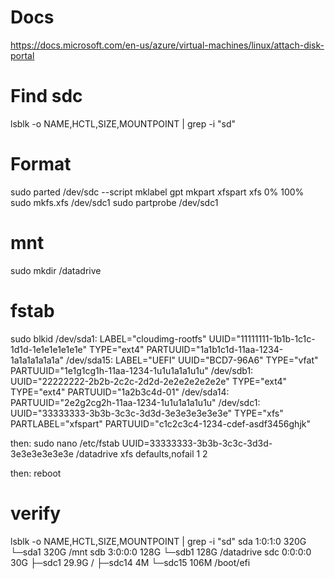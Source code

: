 # Docs
https://docs.microsoft.com/en-us/azure/virtual-machines/linux/attach-disk-portal
# Find sdc
lsblk -o NAME,HCTL,SIZE,MOUNTPOINT | grep -i "sd"
# Format
sudo parted /dev/sdc --script mklabel gpt mkpart xfspart xfs 0% 100%
sudo mkfs.xfs /dev/sdc1
sudo partprobe /dev/sdc1
# mnt
sudo mkdir /datadrive
# fstab
sudo blkid
/dev/sda1: LABEL="cloudimg-rootfs" UUID="11111111-1b1b-1c1c-1d1d-1e1e1e1e1e1e" TYPE="ext4" PARTUUID="1a1b1c1d-11aa-1234-1a1a1a1a1a1a"
/dev/sda15: LABEL="UEFI" UUID="BCD7-96A6" TYPE="vfat" PARTUUID="1e1g1cg1h-11aa-1234-1u1u1a1a1u1u"
/dev/sdb1: UUID="22222222-2b2b-2c2c-2d2d-2e2e2e2e2e2e" TYPE="ext4" TYPE="ext4" PARTUUID="1a2b3c4d-01"
/dev/sda14: PARTUUID="2e2g2cg2h-11aa-1234-1u1u1a1a1u1u"
/dev/sdc1: UUID="33333333-3b3b-3c3c-3d3d-3e3e3e3e3e3e" TYPE="xfs" PARTLABEL="xfspart" PARTUUID="c1c2c3c4-1234-cdef-asdf3456ghjk"

then:
sudo nano /etc/fstab
UUID=33333333-3b3b-3c3c-3d3d-3e3e3e3e3e3e   /datadrive   xfs   defaults,nofail   1   2

then: reboot

# verify
lsblk -o NAME,HCTL,SIZE,MOUNTPOINT | grep -i "sd"
sda     1:0:1:0     320G
└─sda1              320G /mnt
sdb     3:0:0:0     128G
└─sdb1              128G /datadrive
sdc     0:0:0:0      30G
├─sdc1             29.9G /
├─sdc14               4M
└─sdc15             106M /boot/efi

